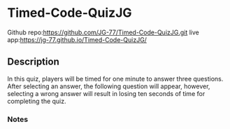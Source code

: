 # Timed-Code-QuizJG
Github repo:https://github.com/JG-77/Timed-Code-QuizJG.git 
live app:https://jg-77.github.io/Timed-Code-QuizJG/ 

## Description
In this quiz, players will be timed for one minute to answer three questions. After selecting an answer, the following question will appear, however, selecting a wrong answer will result in losing ten seconds of time for completing the quiz. 

### Notes